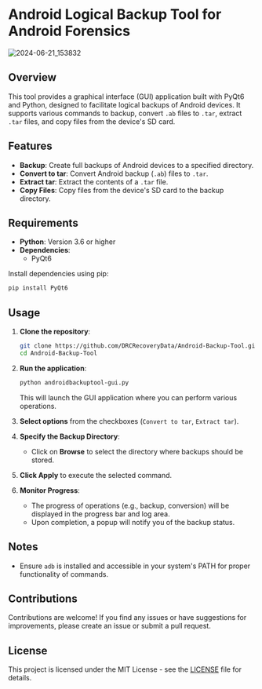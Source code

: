 # Android Logical Backup Tool for Android Forensics

![2024-06-21_153832](https://github.com/DRCRecoveryData/Android-Backup-Tool/assets/85211068/8e2a0113-e87a-41e2-bf29-699d1f1df9df)


## Overview
This tool provides a graphical interface (GUI) application built with PyQt6 and Python, designed to facilitate logical backups of Android devices. It supports various commands to backup, convert `.ab` files to `.tar`, extract `.tar` files, and copy files from the device's SD card.

## Features
- **Backup**: Create full backups of Android devices to a specified directory.
- **Convert to tar**: Convert Android backup (`.ab`) files to `.tar`.
- **Extract tar**: Extract the contents of a `.tar` file.
- **Copy Files**: Copy files from the device's SD card to the backup directory.

## Requirements
- **Python**: Version 3.6 or higher
- **Dependencies**:
  - PyQt6

Install dependencies using pip:
```bash
pip install PyQt6
```

## Usage
1. **Clone the repository**:
   ```bash
   git clone https://github.com/DRCRecoveryData/Android-Backup-Tool.git
   cd Android-Backup-Tool
   ```

2. **Run the application**:
   ```bash
   python androidbackuptool-gui.py
   ```
   This will launch the GUI application where you can perform various operations.

3. **Select options** from the checkboxes (`Convert to tar`, `Extract tar`).

4. **Specify the Backup Directory**:
   - Click on **Browse** to select the directory where backups should be stored.

5. **Click Apply** to execute the selected command.

6. **Monitor Progress**:
   - The progress of operations (e.g., backup, conversion) will be displayed in the progress bar and log area.
   - Upon completion, a popup will notify you of the backup status.

## Notes
- Ensure `adb` is installed and accessible in your system's PATH for proper functionality of commands.

## Contributions
Contributions are welcome! If you find any issues or have suggestions for improvements, please create an issue or submit a pull request.

## License
This project is licensed under the MIT License - see the [LICENSE](LICENSE) file for details.
